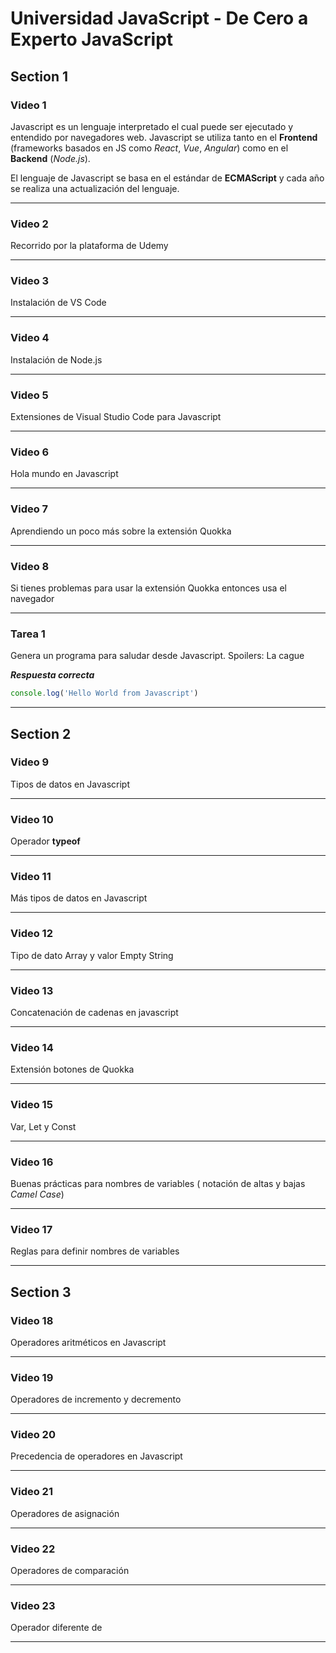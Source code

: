 # Universidad JavaScript - De Cero a Experto JavaScript

## Section 1

### Video 1

Javascript es un lenguaje interpretado el cual puede ser ejecutado y entendido por navegadores web. Javascript se utiliza tanto en el **Frontend** (frameworks basados en JS como *React*, *Vue*, *Angular*) como en el **Backend** (*Node.js*).

El lenguaje de Javascript se basa en el estándar de **ECMAScript** y cada año se realiza una actualización del lenguaje.

---

### Video 2

Recorrido por la plataforma de Udemy

---

### Video 3

Instalación de VS Code

---

### Video 4

Instalación de Node.js

---

### Video 5

Extensiones de Visual Studio Code para Javascript

---

### Video 6

Hola mundo en Javascript

---

### Video 7

Aprendiendo un poco más sobre la extensión Quokka

---

### Video 8

Si tienes problemas para usar la extensión Quokka entonces usa el navegador

---

### Tarea 1

Genera un programa para saludar desde Javascript.
Spoilers: La cague

***Respuesta correcta***

```javascript
console.log('Hello World from Javascript')
```

---

## Section 2

### Video 9

Tipos de datos en Javascript

---

### Video 10

Operador **typeof**

---

### Video 11

Más tipos de datos en Javascript

---

### Video 12

Tipo de dato Array y valor Empty String

---

### Video 13

Concatenación de cadenas en javascript

---

### Video 14

Extensión botones de Quokka

---

### Video 15

Var, Let y Const

---

### Video 16

Buenas prácticas para nombres de variables ( notación de altas y bajas *Camel Case*)

---

### Video 17

Reglas para definir nombres de variables

---

## Section 3

### Video 18

Operadores aritméticos en Javascript

---

### Video 19

Operadores de incremento y decremento

---

### Video 20

Precedencia de operadores en Javascript

---

### Video 21

Operadores de asignación

---

### Video 22

Operadores de comparación

---

### Video 23

Operador diferente de

---
